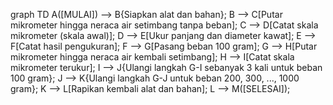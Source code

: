 graph TD
    A([MULAI]) --> B{Siapkan alat dan bahan};
    B --> C[Putar mikrometer hingga neraca air setimbang tanpa beban];
    C --> D[Catat skala mikrometer (skala awal)];
    D --> E[Ukur panjang dan diameter kawat];
    E --> F[Catat hasil pengukuran];
    F --> G[Pasang beban 100 gram];
    G --> H[Putar mikrometer hingga neraca air kembali setimbang];
    H --> I[Catat skala mikrometer terukur];
    I --> J{Ulangi langkah G-I sebanyak 3 kali untuk beban 100 gram};
    J --> K{Ulangi langkah G-J untuk beban 200, 300, ..., 1000 gram};
    K --> L[Rapikan kembali alat dan bahan];
    L --> M([SELESAI]);
